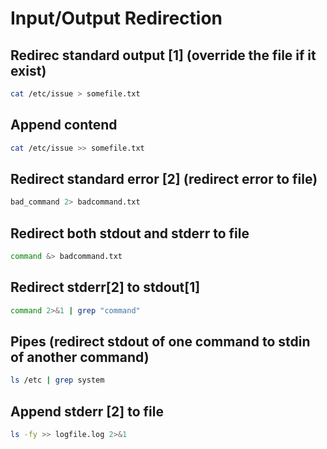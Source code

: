 # Input/Output Redirection

## Redirec standard output [1] (override the file if it exist)
```sh
cat /etc/issue > somefile.txt
```

## Append contend 
```sh
cat /etc/issue >> somefile.txt
```

## Redirect standard error [2] (redirect error to file)
```sh
bad_command 2> badcommand.txt
```

## Redirect both stdout and stderr to file 
```sh
command &> badcommand.txt
```

## Redirect stderr[2] to stdout[1] 
```sh
command 2>&1 | grep "command"
```

## Pipes (redirect stdout of one command to stdin of another command)
```sh
ls /etc | grep system 
```

## Append stderr [2] to file
```sh
ls -fy >> logfile.log 2>&1 
```


